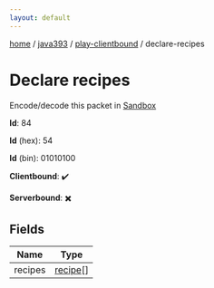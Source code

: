```yaml
---
layout: default
---
```


[home](/)  /  [java393](/protocol/java393)  /  [play-clientbound](/protocol/java393/play-clientbound)  /  declare-recipes

# Declare recipes

Encode/decode this packet in [Sandbox](../../../sandbox/java393#PlayClientbound.DeclareRecipes)

**Id**: 84

**Id** (hex): 54

**Id** (bin): 01010100

**Clientbound**: ✔️

**Serverbound**: ✖️

## Fields

Name | Type
---|---
recipes | [recipe](/protocol/java393/types/recipe)[]
